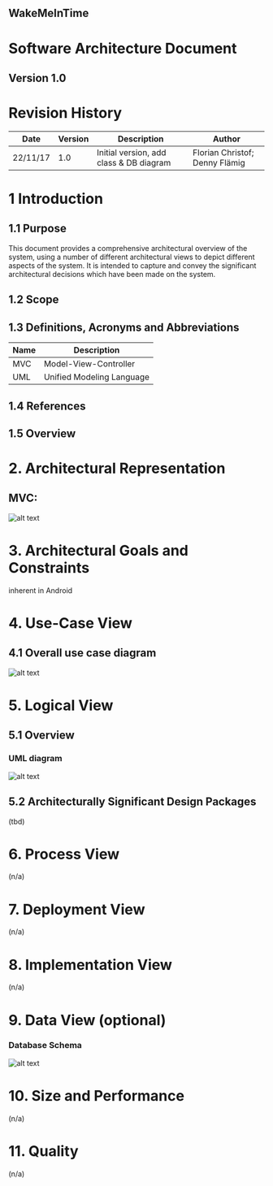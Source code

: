 **WakeMeInTime**
----------------

Software Architecture Document
==============================

**Version 1.0**
---------------

Revision History
================

| **Date** | **Version** | **Description**                         | **Author**                     |
|----------|-------------|-----------------------------------------|--------------------------------|
| 22/11/17 | 1.0         | Initial version, add class & DB diagram | Florian Christof; Denny Flämig |

1 Introduction
==============

1.1 Purpose
-----------

This document provides a comprehensive architectural overview of the system, using a number of different architectural views to depict different aspects of the system. It is intended to capture and convey the significant architectural decisions which have been made on the system.

1.2 Scope
-----------

1.3 Definitions, Acronyms and Abbreviations
-----------

| **Name**     | **Description**           |
|--------------|---------------------------|
| MVC          | Model-View-Controller     |
| UML          | Unified Modeling Language |

1.4 References
-----------

1.5 Overview
-----------

# 2. Architectural Representation

## MVC:

![alt text][mvc]

[mvc]: https://github.com/flowriance/DFFC/blob/master/doc/MVC_MVP.png "MVC scheme"


# 3. Architectural Goals and Constraints

inherent in Android

# 4. Use-Case View

4.1 Overall use case diagram
-----------------------------

![alt text][screenshot_useCalendar]

[screenshot_useCalendar]: https://github.com/flowriance/DFFC/blob/master/doc/Screenshot_chooseCalendar.png "use case diagram"

# 5. Logical View

5.1 Overview
-------------

### UML diagram
![alt text][logo]

[logo]: https://github.com/flowriance/DFFC/blob/master/doc/ClassDiagram.png "Class diagram"


5.2  Architecturally Significant Design Packages
------------------------------------------------

(tbd)

# 6. Process View

(n/a)

# 7. Deployment View

(n/a)

# 8. Implementation View

(n/a)

# 9. Data View (optional)

### Database Schema

![alt text][logo1]

[logo1]: https://github.com/flowriance/DFFC/blob/master/doc/Datatabase%20Diagram.png "Database diagram"


# 10. Size and Performance

(n/a)

# 11. Quality

(n/a)
